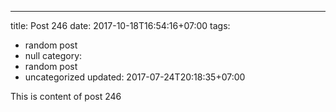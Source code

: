 ---
title: Post 246
date: 2017-10-18T16:54:16+07:00
tags:
  - random post
  - null
category:
  - random post
  - uncategorized
updated: 2017-07-24T20:18:35+07:00

This is content of post 246